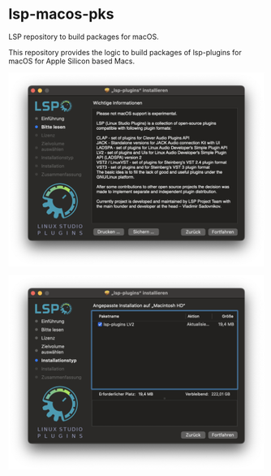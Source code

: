# lsp-macos-pks

LSP repository to build packages for macOS.

This repository provides the logic to build packages of lsp-plugins
for macOS for Apple Silicon based Macs.

![image](https://github.com/Marvo2011/lsp-macos-pkg/blob/master/res/doc/Installer-1.png)

![image](https://github.com/Marvo2011/lsp-macos-pkg/blob/master/res/doc/Installer-2.png)

